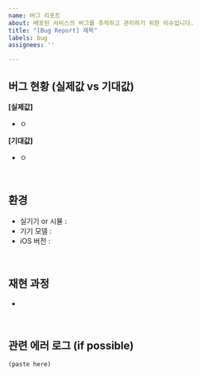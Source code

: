 ```yaml
---
name: 버그 리포트
about: 배포된 서비스의 버그를 추적하고 관리하기 위한 이슈입니다.
title: "[Bug Report] 제목"
labels: bug
assignees: ''

---
```


<!--
Issue Guide
- 적절한 제목으로 변경해주세요. (ex: [Bug Report] 동선 잔상, 그려지다 마는 현상)
- 최대한 아래 템플릿의 모든 칸을 채워주세요.
- 적절한 Label을 달아주세요.
- 담당자가 모호하거나 담당자를 모르는 경우, assign 칸을 비워주세요.
- 담당자가 확실한 경우 assign에 담당자를 언급해주세요.
- 담당자는 확인 후 라벨 P1-P3로 중요도를 표시해주세요.
- 담당자는 버그 수정 후 comment에 반영 예상 앱 버전을 남겨주세요.
-->
## 버그 현황 (실제값 vs 기대값)
**[실제값]**
- ㅇ

**[기대값]**
- ㅇ
<br/>

## 환경
- 실기기 or 시뮬 : 
- 기기 모델 : 
- iOS 버전 : 
<br/>

## 재현 과정
- 
<br/>

## 관련 에러 로그 (if possible)
```
(paste here)
```

